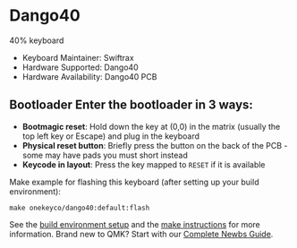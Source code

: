 # Dango40

40% keyboard

* Keyboard Maintainer: Swiftrax
* Hardware Supported: Dango40
* Hardware Availability: Dango40 PCB

## Bootloader Enter the bootloader in 3 ways:
 * **Bootmagic reset**: Hold down the key at (0,0) in the matrix (usually the top left key or Escape) and plug in the keyboard
 * **Physical reset button**: Briefly press the button on the back of the PCB - some may have pads you must short instead
 * **Keycode in layout**: Press the key mapped to `RESET` if it is available

Make example for flashing this keyboard (after setting up your build environment):

    make onekeyco/dango40:default:flash

See the [build environment setup](https://docs.qmk.fm/#/getting_started_build_tools) and the [make instructions](https://docs.qmk.fm/#/getting_started_make_guide) for more information. Brand new to QMK? Start with our [Complete Newbs Guide](https://docs.qmk.fm/#/newbs).
